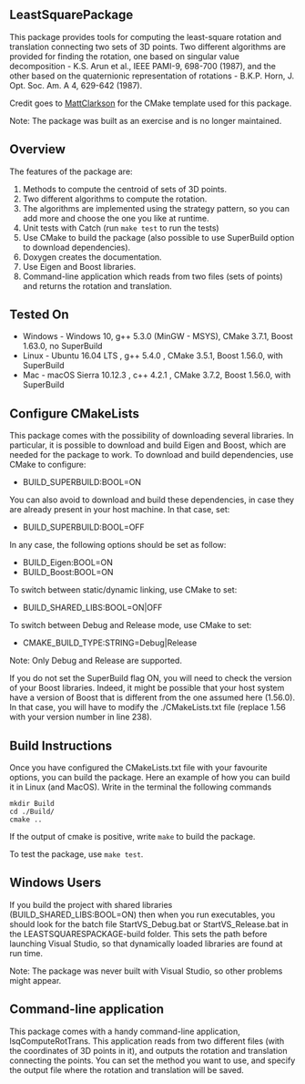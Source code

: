 LeastSquarePackage
------------------

This package provides tools for computing the least-square rotation and translation
connecting two sets of 3D points. Two different algorithms are provided for finding
the rotation, one based on singular value decomposition - K.S. Arun et al., IEEE PAMI-9, 698-700 (1987),
and the other based on the quaternionic representation of rotations - B.K.P. Horn, J. Opt. Soc. Am. A 4, 629-642 (1987). 

Credit goes to [MattClarkson](https://github.com/MattClarkson) for the CMake template used for this package. 

Note: The package was built as an exercise and is no longer maintained.

Overview
--------

The features of the package are:
 1. Methods to compute the centroid of sets of 3D points.
 2. Two different algorithms to compute the rotation.
 3. The algorithms are implemented using the strategy pattern, so you can add more and choose the one you like at runtime.
 4. Unit tests with Catch (run ```make test``` to run the tests)
 5. Use CMake to build the package (also possible to use SuperBuild option to download dependencies).
 6. Doxygen creates the documentation.
 7. Use Eigen and Boost libraries.
 8. Command-line application which reads from two files (sets of points) and returns the rotation and translation.


Tested On
-----------------------------

 * Windows - Windows 10, g++ 5.3.0 (MinGW - MSYS), CMake 3.7.1, Boost 1.63.0, no SuperBuild
 * Linux - Ubuntu 16.04 LTS , g++ 5.4.0 , CMake 3.5.1, Boost 1.56.0, with SuperBuild
 * Mac - macOS Sierra 10.12.3 , c++ 4.2.1 , CMake 3.7.2, Boost 1.56.0, with SuperBuild


Configure CMakeLists
-----------------------------

This package comes with the possibility of downloading several libraries.
In particular, it is possible to download and build Eigen and Boost, which
are needed for the package to work. To download and build dependencies, use
CMake to configure:

  * BUILD_SUPERBUILD:BOOL=ON

You can also avoid to download and build these dependencies, in case they
are already present in your host machine. In that case, set:

  * BUILD_SUPERBUILD:BOOL=OFF

In any case, the following options should be set as follow:

  * BUILD_Eigen:BOOL=ON
  * BUILD_Boost:BOOL=ON

To switch between static/dynamic linking, use CMake to set:

  * BUILD_SHARED_LIBS:BOOL=ON|OFF

To switch between Debug and Release mode, use CMake to set:

  * CMAKE_BUILD_TYPE:STRING=Debug|Release

Note: Only Debug and Release are supported. 

If you do not set the SuperBuild flag ON, you will need to check the version
of your Boost libraries. Indeed, it might be possible that your host system
have a version of Boost that is different from the one assumed here (1.56.0).
In that case, you will have to modify the ./CMakeLists.txt file (replace 1.56
with your version number in line 238).



Build Instructions
-----------------------------

Once you have configured the CMakeLists.txt file with your favourite options,
you can build the package. Here an example of how you can build it in Linux
(and MacOS). Write in the terminal the following commands

```
mkdir Build
cd ./Build/
cmake ..
```

If the output of cmake is positive, write ```make``` to build the package.

To test the package, use ```make test```.


Windows Users
-------------

If you build the project with shared libraries (BUILD_SHARED_LIBS:BOOL=ON)
then when you run executables, you should look for the batch file
StartVS_Debug.bat or StartVS_Release.bat in the LEASTSQUARESPACKAGE-build folder.
This sets the path before launching Visual Studio, so that dynamically
loaded libraries are found at run time.

Note: The package was never built with Visual Studio, so other problems might appear.


Command-line application
------------------------

This package comes with a handy command-line application, lsqComputeRotTrans.
This application reads from two different files (with the coordinates of 3D
points in it), and outputs the rotation and translation connecting the points.
You can set the method you want to use, and specify the output file where the
rotation and translation will be saved.
